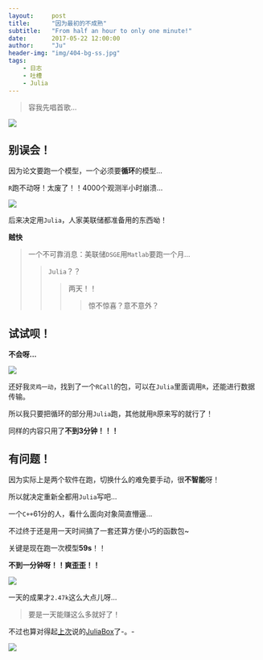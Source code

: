 ```yaml
---
layout:     post
title:      "因为最初的不成熟"
subtitle:   "From half an hour to only one minute!"
date:       2017-05-22 12:00:00
author:     "Ju"
header-img: "img/404-bg-ss.jpg" 
tags:
    - 日志
    - 吐槽
    - Julia
--- 
```


> 容我先唱首歌...

![](http://ooyw340iz.bkt.clouddn.com/image/single2p47k/ys002.gif)


## **别误会！**

因为论文要跑一个模型，一个必须要**循环**的模型...

`R`跑不动呀！太废了！！4000个观测半小时崩溃...

![](http://ooyw340iz.bkt.clouddn.com/image/single2p47k/ys001.gif)

后来决定用`Julia`，人家美联储都准备用的东西呦！

**贼快**

> 一个不可靠消息：美联储`DSGE`用`Matlab`要跑一个月...
>> `Julia`？？
>>> 两天！！
>>>> 惊不惊喜？意不意外？


## **试试呗！**

**不会呀...**

![](http://ooyw340iz.bkt.clouddn.com/image/single2p47k/ys003.gif)

还好我`灵鸡一动`，找到了一个`RCall`的包，可以在`Julia`里面调用`R`，还能进行数据传输。

所以我只要把循环的部分用`Julia`跑，其他就用`R`原来写的就行了！

同样的内容只用了**不到3分钟！！！**


## **有问题！**

因为实际上是两个软件在跑，切换什么的难免要手动，很**不智能**呀！

所以就决定重新全都用`Julia`写吧...

一个`C++`61分的人，看什么面向对象简直懵逼...

不过终于还是用一天时间搞了一套还算方便小巧的函数包~

关键是现在跑一次模型**59s**！！

**不到一分钟呀！！爽歪歪！！**

![](http://ooyw340iz.bkt.clouddn.com/image/single2p47k/bpsingle.png)

一天的成果才`2.47k`这么大点儿呀...

> 要是一天能赚这么多就好了！

不过也算对得起[上次](http://www.noodler.xyz/2017/05/20/R-in-Juliabox)说的[JuliaBox](https://www.juliabox.com)了-。-

![](http://ooyw340iz.bkt.clouddn.com/image/single2p47k/ys004.gif)


